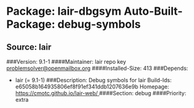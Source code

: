 Package: lair-dbgsym
Auto-Built-Package: debug-symbols 
============= 

Source: lair 
------------- 

###Version: 9.1-1
####Maintainer: lair repo key problemsolver@openmailbox.org
####Installed-Size: 413
###Depends:
  * lair (= 9.1-1)
###Description:
 Debug symbols for lair
Build-Ids: e65058b164935806ef8f91ef341ddb1207636e9b
Homepage:[ https://cmotc.github.io/lair-web/ ](https://cmotc.github.io/lair-web/)
####Section: debug
####Priority: extra
